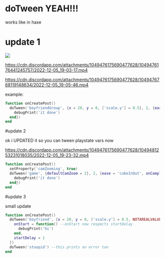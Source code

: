 # doTween YEAH!!!

works like in haxe

# update 1

![](https://cdn.discordapp.com/attachments/1049476175690477628/1049476175954726932/image.png)

https://cdn.discordapp.com/attachments/1049476175690477628/1049476176441245757/2022-12-05_19-03-17.mp4

https://cdn.discordapp.com/attachments/1049476175690477628/1049476768119148634/2022-12-05_19-05-46.mp4

example:
```lua
function onCreatePost()
  doTween('boyfriendGroup', {x = 20, y = 0, ['scale.y'] = 0.5}, 2, {ease = 'cubeInOut', onComplete = function()
    debugPrint('it done')
  end})
end
```

#update 2

ok i UPDATED it so you can tween playstate vars now

https://cdn.discordapp.com/attachments/1049476175690477628/1049481253231018035/2022-12-05_19-23-32.mp4

```lua
function onCreatePost()
  setProperty('camZooming', true)
  doTween('game', {defaultCamZoom = 2}, 2, {ease = 'cubeInOut', onComplete = function()
    debugPrint('it done')
  end})
end
```

#update 3

small update

```lua
function onCreatePost()
  doTween('boyfriend', {x = 20, y = 0, ['scale.y'] = 0.5, NOTAREALVALUE = 12 --[[values that dont exist wont crash the game anymore]]}, 2, {ease = 'cubeInOut', 
    onStart = function() --onStart now respects startDelay
      debugPrint('hi')
    end,
    startDelay = 1
  })
  doTween('stuopid') --this prints an error too
end
```